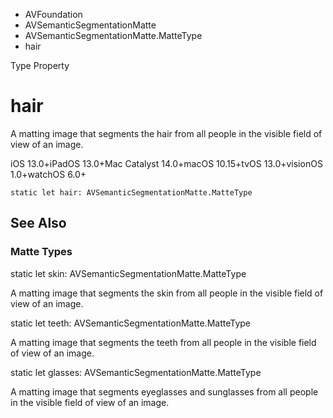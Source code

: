 

- AVFoundation
- AVSemanticSegmentationMatte
- AVSemanticSegmentationMatte.MatteType
-  hair 

Type Property

# hair

A matting image that segments the hair from all people in the visible field of view of an image.

iOS 13.0+iPadOS 13.0+Mac Catalyst 14.0+macOS 10.15+tvOS 13.0+visionOS 1.0+watchOS 6.0+

``` source
static let hair: AVSemanticSegmentationMatte.MatteType
```

## See Also

### Matte Types

static let skin: AVSemanticSegmentationMatte.MatteType

A matting image that segments the skin from all people in the visible field of view of an image.

static let teeth: AVSemanticSegmentationMatte.MatteType

A matting image that segments the teeth from all people in the visible field of view of an image.

static let glasses: AVSemanticSegmentationMatte.MatteType

A matting image that segments eyeglasses and sunglasses from all people in the visible field of view of an image.


